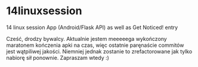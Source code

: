 # 14linuxsession
14 linux session App (Android/Flask API) as well as Get Noticed! entry

Cześć, drodzy bywalcy. Aktualnie jestem meeeeega wykończony maratonem kończenia apki na czas, więc ostatnie paręnaście commitów jest wątpiliwej jakości.
Niemniej jednak zostanie to zrefactorowane jak tylko nabiorę sił ponownie. Zapraszam wtedy :)

